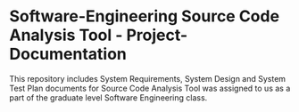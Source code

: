 # Software-Engineering Source Code Analysis Tool - Project-Documentation

This repository includes System Requirements, System Design and System Test Plan documents for Source Code Analysis Tool was assigned to us as a part of the graduate level Software Engineering class.
